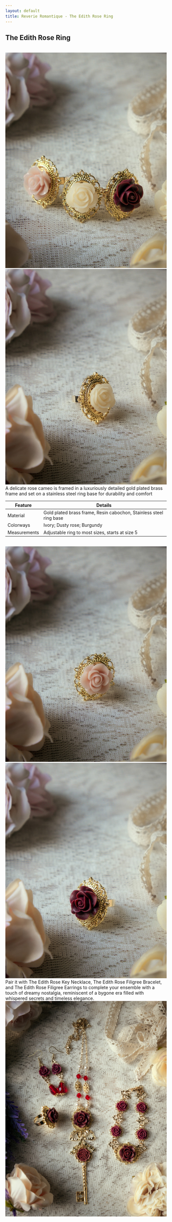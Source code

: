 ```yaml
---
layout: default
title: Reverie Romantique - The Edith Rose Ring
---
```

<h2>The Edith Rose Ring</h2>
<br>
<div class="float-none">
<img src="/assets/products/DSCF3309.jpg" class="img-rounded" />
<img src="/assets/products/DSCF3308.jpg" class="img-rounded" /><br>

<div class="product-description">
A delicate rose cameo is framed in a luxuriously detailed gold plated brass frame and set on a stainless steel ring base for durability and comfort
</div>

<div class="container mt-5">
    <table class="table">
        <thead>
            <tr>
                <th scope="col">Feature</th>
                <th scope="col">Details</th>
            </tr>
        </thead>
        <tbody>
            <tr>
                <td>Material</td>
                <td>Gold plated brass frame, Resin cabochon, Stainless steel ring base</td>
            </tr>
            <tr>
                <td>Colorways</td>
                <td>Ivory; Dusty rose; Burgundy</td>
            </tr>
            <tr>
                <td>Measurements</td>
                <td>Adjustable ring to most sizes, starts at size 5</td>
            </tr>
        </tbody>
    </table>
</div>
<br>

<img src="/assets/products/DSCF3306.jpg" class="img-rounded" />
<img src="/assets/products/DSCF3307.jpg" class="img-rounded" /><br>


<div class="product-description">
	Pair it with The Edith Rose Key Necklace, The Edith Rose Filigree Bracelet, and The Edith Rose Filigree Earrings to complete your ensemble with a touch of dreamy nostalgia, reminiscent of a bygone era filled with whispered secrets and timeless elegance.
</div>
<img src="/assets/products/DSCF3322.jpg" class="img-rounded" />

